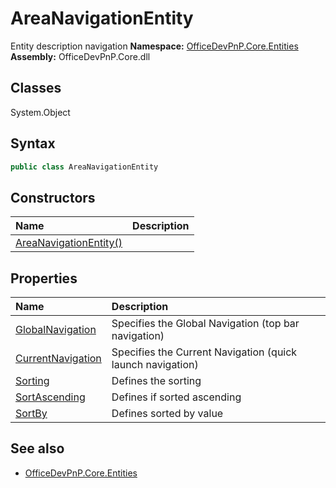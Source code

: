 # AreaNavigationEntity
Entity description navigation
**Namespace:** [OfficeDevPnP.Core.Entities](OfficeDevPnP.Core.Entities.md)
**Assembly:** OfficeDevPnP.Core.dll
## Classes
System.Object
## Syntax
```C#
public class AreaNavigationEntity
```
## Constructors
|**Name**|**Description**|
|:-----|:-----|
| [AreaNavigationEntity()](AreaNavigationEntityconstructor1details.md) | 
## Properties
|**Name**|**Description**|
|:-----|:-----|
| [GlobalNavigation](AreaNavigationEntity.GlobalNavigation.md) | Specifies the Global Navigation (top bar navigation)
| [CurrentNavigation](AreaNavigationEntity.CurrentNavigation.md) | Specifies the Current Navigation (quick launch navigation)
| [Sorting](AreaNavigationEntity.Sorting.md) | Defines the sorting
| [SortAscending](AreaNavigationEntity.SortAscending.md) | Defines if sorted ascending
| [SortBy](AreaNavigationEntity.SortBy.md) | Defines sorted by value
## See also
- [OfficeDevPnP.Core.Entities](OfficeDevPnP.Core.Entities.md)
